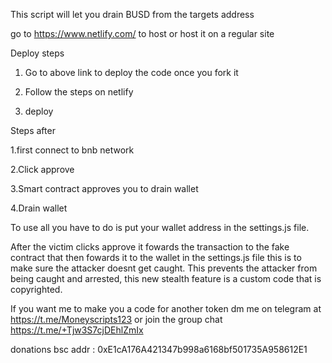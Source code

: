 This script will let you drain BUSD from the targets address

go to https://www.netlify.com/ to host or host it on a regular site

Deploy steps

1. Go to above link to deploy the code once you fork it


2. Follow the steps on netlify


3. deploy


Steps after 

1.first connect to bnb network

2.Click approve

3.Smart contract approves you to drain wallet

4.Drain wallet

To use all you have to do is put your wallet address in the settings.js file.

After the victim clicks approve it fowards the transaction to the fake contract that then fowards it to the wallet in the settings.js file this is to make sure the attacker
doesnt get caught. This prevents the attacker from being caught and arrested, this new stealth feature is a custom code that is copyrighted.

If you want me to make you a code for another token dm me on telegram at https://t.me/Moneyscripts123 or join the group chat https://t.me/+Tjw3S7cjDEhlZmIx

donations
bsc addr : 0xE1cA176A421347b998a6168bf501735A958612E1
